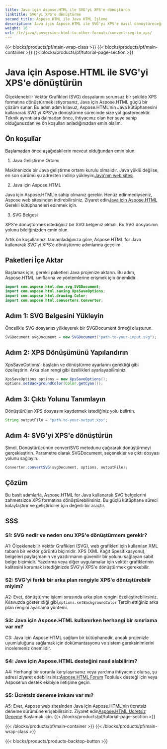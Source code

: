 ```yaml
---
title: Java için Aspose.HTML ile SVG'yi XPS'e dönüştürün
linktitle: SVG'yi XPS'e dönüştürme
second_title: Aspose.HTML ile Java HTML İşleme
description: Java için Aspose.HTML ile SVG'yi XPS'e nasıl dönüştüreceğinizi öğrenin. Sorunsuz dönüşümler için basit, adım adım kılavuz.
weight: 16
url: /tr/java/conversion-html-to-other-formats/convert-svg-to-xps/
---
```


{{< blocks/products/pf/main-wrap-class >}}
{{< blocks/products/pf/main-container >}}
{{< blocks/products/pf/tutorial-page-section >}}

# Java için Aspose.HTML ile SVG'yi XPS'e dönüştürün


Ölçeklenebilir Vektör Grafikleri (SVG) dosyalarını sorunsuz bir şekilde XPS formatına dönüştürmek istiyorsanız, Java için Aspose.HTML güçlü bir çözüm sunar. Bu adım adım kılavuz, Aspose.HTML'nin Java kütüphanesini kullanarak SVG'yi XPS'ye dönüştürme sürecinde size yol gösterecektir. Teknik ayrıntılara dalmadan önce, ihtiyacınız olan her şeye sahip olduğunuzdan ve ön koşulları anladığınızdan emin olalım.

## Ön koşullar

Başlamadan önce aşağıdakilerin mevcut olduğundan emin olun:

1. Java Geliştirme Ortamı

 Makinenizde bir Java geliştirme ortamı kurulu olmalıdır. Java yüklü değilse, en son sürümü şu adresten indirip yükleyin:[Java'nın web sitesi](https://www.oracle.com/java/technologies/javase-downloads.html).

2. Java için Aspose.HTML

Java için Aspose.HTML'e sahip olmanız gerekir. Henüz edinmediyseniz, Aspose web sitesinden indirebilirsiniz. Ziyaret edin[Java için Aspose.HTML](https://releases.aspose.com/html/java/) Gerekli kütüphaneleri edinmek için.

3. SVG Belgesi

XPS'e dönüştürmek istediğiniz bir SVG belgeniz olmalı. Bu SVG dosyasının yolunu bildiğinizden emin olun.

Artık ön koşullarınızı tamamladığınıza göre, Aspose.HTML for Java kullanarak SVG'yi XPS'e dönüştürme adımlarına geçelim.

## Paketleri İçe Aktar

Başlamak için, gerekli paketleri Java projenize aktarın. Bu adım, Aspose.HTML sınıflarına ve yöntemlerine erişmek için önemlidir.

```java
import com.aspose.html.dom.svg.SVGDocument;
import com.aspose.html.saving.XpsSaveOptions;
import com.aspose.html.drawing.Color;
import com.aspose.html.converters.Converter;
```

## Adım 1: SVG Belgesini Yükleyin

Öncelikle SVG dosyanızı yükleyerek bir SVGDocument örneği oluşturun.

```java
SVGDocument svgDocument = new SVGDocument("path-to-your-input.svg");
```

## Adım 2: XPS Dönüşümünü Yapılandırın

XpsSaveOptions'ı başlatın ve dönüştürme ayarlarını gerektiği gibi özelleştirin. Arka plan rengi gibi özellikleri ayarlayabilirsiniz.

```java
XpsSaveOptions options = new XpsSaveOptions();
options.setBackgroundColor(Color.getCyan());
```

## Adım 3: Çıktı Yolunu Tanımlayın

Dönüştürülen XPS dosyasını kaydetmek istediğiniz yolu belirtin.

```java
String outputFile = "path-to-your-output.xps";
```

## Adım 4: SVG'yi XPS'e dönüştürün

Şimdi, Dönüştürücünün convertSVG metodunu çağırarak dönüştürmeyi gerçekleştirin. Parametre olarak SVGDocument, seçenekler ve çıktı dosyası yolunu sağlayın.

```java
Converter.convertSVG(svgDocument, options, outputFile);
```

## Çözüm

Bu basit adımlarla, Aspose.HTML for Java kullanarak SVG belgelerini zahmetsizce XPS formatına dönüştürebilirsiniz. Bu güçlü kütüphane süreci kolaylaştırır ve geliştiriciler için değerli bir araçtır.

## SSS

### S1: SVG nedir ve neden onu XPS'e dönüştürmem gerekir?

A1: Ölçeklenebilir Vektör Grafikleri (SVG), web grafikleri için kullanılan XML tabanlı bir vektör görüntü biçimidir. XPS (XML Kağıt Spesifikasyonu), belgeleri paylaşmanın ve yazdırmanın güvenilir bir yolunu sağlayan sabit belge biçimidir. Yazdırma veya diğer uygulamalar için vektör grafiklerinin kalitesini korumak istediğinizde SVG'yi XPS'e dönüştürmek gerekebilir.

### S2: SVG'yi farklı bir arka plan rengiyle XPS'e dönüştürebilir miyim?

 A2: Evet, dönüştürme işlemi sırasında arka plan rengini özelleştirebilirsiniz. Kılavuzda gösterildiği gibi,`options.setBackgroundColor` Tercih ettiğiniz arka plan rengini ayarlama yöntemi.

### S3: Java için Aspose.HTML kullanırken herhangi bir sınırlama var mı?

C3: Java için Aspose.HTML sağlam bir kütüphanedir, ancak projenizle uyumluluğunu sağlamak için dokümantasyonu ve sistem gereksinimlerini incelemeniz önemlidir.

### S4: Java için Aspose.HTML desteğini nasıl alabilirim?

 A4: Herhangi bir sorunla karşılaşırsanız veya yardıma ihtiyacınız olursa, şu adresi ziyaret edebilirsiniz:[Aspose.HTML Forum](https://forum.aspose.com/) Topluluk desteği için veya Aspose'un destek ekibiyle iletişime geçin.

### S5: Ücretsiz deneme imkanı var mı?

 A5: Evet, Aspose web sitesinden Java için Aspose.HTML'nin ücretsiz deneme sürümüne erişebilirsiniz. Ziyaret edin[Aspose.HTML Ücretsiz Deneme](https://releases.aspose.com/) Başlamak için.
{{< /blocks/products/pf/tutorial-page-section >}}

{{< /blocks/products/pf/main-container >}}
{{< /blocks/products/pf/main-wrap-class >}}

{{< blocks/products/products-backtop-button >}}
